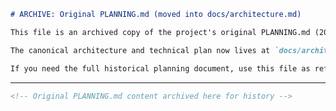 ```markdown
# ARCHIVE: Original PLANNING.md (moved into docs/architecture.md)

This file is an archived copy of the project's original PLANNING.md (2025-10-07).

The canonical architecture and technical plan now lives at `docs/architecture.md`.

If you need the full historical planning document, use this file as reference.

```

---

<!-- Original content preserved below -->

```markdown
<!-- Original PLANNING.md content archived here for history -->
```
